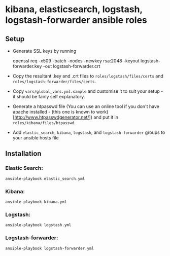 kibana, elasticsearch, logstash, logstash-forwarder ansible roles
=================================================================

Setup
-----

 - Generate SSL keys by running 

    openssl req -x509 -batch -nodes -newkey rsa:2048 -keyout logstash-forwarder.key -out logstash-forwarder.crt

 - Copy the resultant .key and .crt files to `roles/logstash/files/certs` and `roles/logstash-forwarder/files/certs`.
 - Copy `vars/global_vars.yml.sample` and customise it to suit your setup - it should be fairly self explanatory.
 - Generate a htpasswd file (You can use an online tool if you don't have apache installed - (this one is known to work)[http://www.htpasswdgenerator.net/]) and put it in `roles/kibana/files/htpasswd`.
 - Add `elastic_search`, `kibana`, `logstash`, and `logstash-forwarder` groups to your ansible hosts file

Installation
------------

### Elastic Search:

`ansible-playbook elastic_search.yml`

### Kibana:

`ansible-playbook kibana.yml`

### Logstash:

`ansible-playbook logstash.yml`

### Logstash-forwarder:

`ansible-playbook logstash-forwarder.yml`

